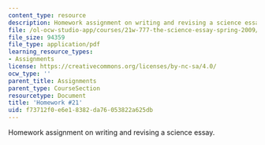 ```yaml
---
content_type: resource
description: Homework assignment on writing and revising a science essay.
file: /ol-ocw-studio-app/courses/21w-777-the-science-essay-spring-2009/f73712f0e6e18382da76053822a625db_MIT21W_777_s09_assn19_hw21.pdf
file_size: 94359
file_type: application/pdf
learning_resource_types:
- Assignments
license: https://creativecommons.org/licenses/by-nc-sa/4.0/
ocw_type: ''
parent_title: Assignments
parent_type: CourseSection
resourcetype: Document
title: 'Homework #21'
uid: f73712f0-e6e1-8382-da76-053822a625db
---
```

Homework assignment on writing and revising a science essay.